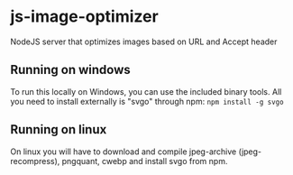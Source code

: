 # js-image-optimizer
NodeJS server that optimizes images based on URL and Accept header

## Running on windows 
To run this locally on Windows, you can use the included binary tools. All you need to install externally is "svgo" through npm: `npm install -g svgo`

## Running on linux
On linux you will have to download and compile jpeg-archive (jpeg-recompress), pngquant, cwebp and install svgo from npm.

